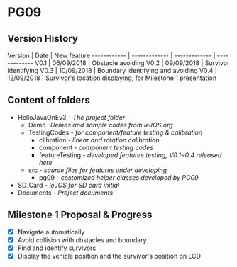 # PG09

## Version History
Version | Date | New feature
------------ | ------------- | ------------- | -------------
V0.1 | 06/09/2018  | Obstacle avoiding
V0.2 | 09/09/2018  | Survivor identifying
V0.3 | 10/09/2018  | Boundary identifying and avoiding
V0.4 | 12/09/2018  | Survivor's location displaying, for Milestone 1 presentation
  
## Content of folders
- HelloJavaOnEv3  *- The project folder*
  - Demo  *-Demos and sample codes from leJOS.org*
  - TestingCodes  *- for component/feature testing & calibration*
    - clibration  *- linear and rotation calibration*
    - component *- component testing codes*
    - featureTesting  *- developed features testing, V0.1~0.4 released here*
  - src *- source files for features under developing*
    - pg09 *- costomized helper classes developed by PG09*
- SD_Card *- leJOS for SD card initial*
- Documents *- Project documents*

## Milestone 1 Proposal & Progress
- [x] Navigate automatically
- [x] Avoid collision with obstacles and boundary
- [x] Find and identify survivors
- [x] Display the vehicle position and the survivor's position on LCD
